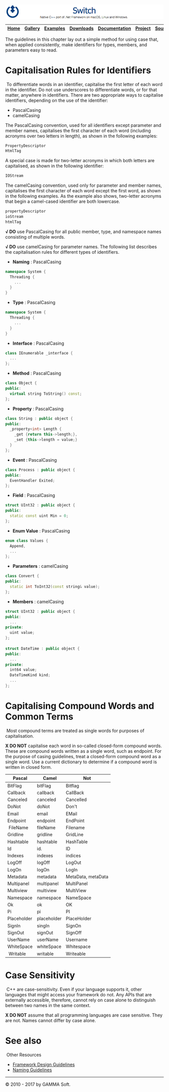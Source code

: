 ![Switch Header](Images/SwitchNativeC++port.png)

| [Home](Home.md) | [Gallery](Gallery.md) | [Examples](Examples.md) | [Downloads](Downloads.md) | [Documentation](Documentation.md) | [Project](https://sourceforge.net/projects/switchpro) | [Source](https://github.com/gammasoft71/switch) | [License](License.md) | [Contact](Contact.md) | [GAMMA Soft](https://gammasoft71.wixsite.com/gammasoft) |
|-----------------|-----------------------|-------------------------|-------------------------|-----------------------------------|-------------------------------------------------------|-------------------------------------------------|-----------------------|-----------------------|---------------------------------------------------------|

The guidelines in this chapter lay out a simple method for using case that, when applied consistently, make identifiers for types, members, and parameters easy to read.
 
# Capitalisation Rules for Identifiers
​
To differentiate words in an identifier, capitalise the first letter of each word in the identifier. Do not use underscores to differentiate words, or for that matter, anywhere in identifiers. There are two appropriate ways to capitalise identifiers, depending on the use of the identifier:

* PascalCasing
* camelCasing
 
The PascalCasing convention, used for all identifiers except parameter and member names, capitalises the first character of each word (including acronyms over two letters in length), as shown in the following examples: 


```c++
​​PropertyDescriptor
HtmlTag
```

A special case is made for two-letter acronyms in which both letters are capitalised, as shown in the following identifier:

```c++
IOStream
```

The camelCasing convention, used only for parameter and member names, capitalises the first character of each word except the first word, as shown in the following examples. As the example also shows, two-letter acronyms that begin a camel-cased identifier are both lowercase.

```c++
propertyDescriptor
ioStream
htmlTag
```

**√ DO** use PascalCasing for all public member, type, and namespace names consisting of multiple words.

**√ DO** use camelCasing for parameter names.
The following list describes the capitalisation rules for different types of identifiers.

* **Naming** : PascalCasing

```c++
namespace System {
  Threading {
    ...
  }
}
```

* **Type** : PascalCasing

```c++
namespace System {
  Threading {
    ...
  }
}
```

* **Interface** : PascalCasing

```c++
class IEnumerable _interface {
  ...
};
```

* **Method** : PascalCasing

```c++
class Object {
public:
  virtual string ToString() const;
};
```

* **Property** : PascalCasing

```c++
class String : public object {
public:
  _property<int> Length {
    _get {return this->length;},
    _set {this->length = value;}
  }
};
```

* **Event** : PascalCasing

```c++
class Process : public object {
public:
  EventHandler Exited;
};
```

* **Field** : PascalCasing

```c++
struct UInt32 : public object {
public:
  static const uint Min = 0;
};
```

* **Enum Value** : PascalCasing

```c++
enum class Values {
  Append,
  ...
};
```

* **Parameters** : camelCasing

```c++
class Convert {
public:
  static int ToInt32(const string& value);
};
```

* **Members** : camelCasing

```c++
struct UInt32 : public object {
public:
  ...
private:
  uint value;
};
 
struct DateTime : public object {
public:
  ...
private:
  int64 value;
  DateTimeKind kind;
  ...
};
```

# Capitalising Compound Words and Common Terms
​
Most compound terms are treated as single words for purposes of capitalisation.
 
**X DO NOT** capitalise each word in so-called closed-form compound words.
​
These are compound words written as a single word, such as endpoint. For the purpose of casing guidelines, treat a closed-form compound word as a single word. Use a current dictionary to determine if a compound word is written in closed form. ​​

| Pascal      | Camel       | Not                |
|-------------|-------------|--------------------|
| BitFlag     | bitFlag     | Bitflag            |
| Callback    | callback    | CallBack           |
| Canceled    | canceled    | Cancelled          |
| DoNot       |doNot        | Don't              |
| Email       | email       | EMail              |
| Endpoint    | endpoint    | EndPoint           |
| FileName    | fileName    | Filename           |
| Gridline    | gridline    | GridLine           |
| Hashtable   | hashtable   | HashTable          |
| Id          | id.         | ID                 |
| Indexes     | indexes     | indices            |
| LogOff      | logOff      | LogOut             |
| LogOn       | logOn       | LogIn              |
| Metadata    | metadata    | MetaData, metaData |
| Multipanel  | multipanel  | MultiPanel         |
| Multiview   | multiview   | MultiView          |
| Namespace   | namespace   | NameSpace          |
| Ok          | ok          | OK                 |
| Pi          | pi          | PI                 |
| Placeholder | placeholder | PlaceHolder        |
| SignIn      | singIn      | SignOn             |
| SignOut     | signOut     | SignOff            |
| UserName    | userName    | Username           |
| WhiteSpace  | whiteSpace  | Whitespace         |
| Writable    | writable    | Writeable          |

# Case Sensitivity
​
C++ are case-sensitivity. Even if your language supports it, other languages that might access your framework do not. Any APIs that are externally accessible, therefore, cannot rely on case alone to distinguish between two names in the same context.
 
**X DO NOT** assume that all programming languages are case sensitive. They are not. Names cannot differ by case alone.

# See also
​
Other Resources

* [Framework Design Guidelines](FrameworkDesignGuidelines.md)
* [Naming Guidelines](NamingGuidelines.md)

______________________________________________________________________________________________

© 2010 - 2017 by GAMMA Soft.
